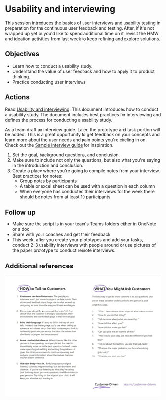 # Usability and interviewing

This session introduces the basics of user interviews and usability testing in preparation for the continuous user feedback and testing. After, if it's not wrapped up yet or you'd like to spend additional time on it, revisit the HMW and ideation activities from last week to keep refining and explore solutions.

## Objectives

* Learn how to conduct a usability study.
* Understand the value of user feedback and how to apply it to product thinking.
* Practice conducting user interviews

## Actions

Read [Usability and interviewing](https://github.com/tnt-summer-academy/Curriculum/blob/main/Reference/Product%20decks/2.0%20-%20Usability%20and%20interviewing.pdf). This document introduces how to conduct a usability study. The document includes best practices for interviewing and defines the process for conducting a usability study.

As a team draft an interview guide. Later, the prototype and task portion will be added. This is a great opportunity to get feedback on your concepts and learn more about the user needs and pain points you're circling in on. Check out the [Sample interview guide](https://github.com/tnt-summer-academy/Curriculum/blob/main/Reference/SampleInteviewGuide.md) for inspiration.

1. Set the goal, background questions, and conclusion.
2. Make sure to include not only the questions, but also what you're saying in the introduction and conclusion.
3. Create a place where you're going to compile notes from your interview. Best practices for notes:
    - Group notes by participants
    - A table or excel sheet can be used with a question in each column
    - When everyone has conducted their interviews for the week there should be notes from at least 10 participants

## Follow up

* Make sure the script is in your team's Teams folders either in OneNote or a doc
* Share with your coaches and get their feedback
* This week, after you create your prototypes and add your tasks, conduct 2-3 usability interviews with people around or use pictures of the paper prototype to conduct remote interviews.

## Additional references

![How to talk to customers](QuickTips_TalkingToCustomers.png)
